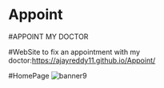 # Appoint
#APPOINT MY DOCTOR

#WebSite to fix an appointment with my doctor:https://ajayreddy11.github.io/Appoint/

#HomePage
![banner9](https://user-images.githubusercontent.com/112370668/187184377-be3dc083-da92-4743-b26b-86e13f043939.jpg)
